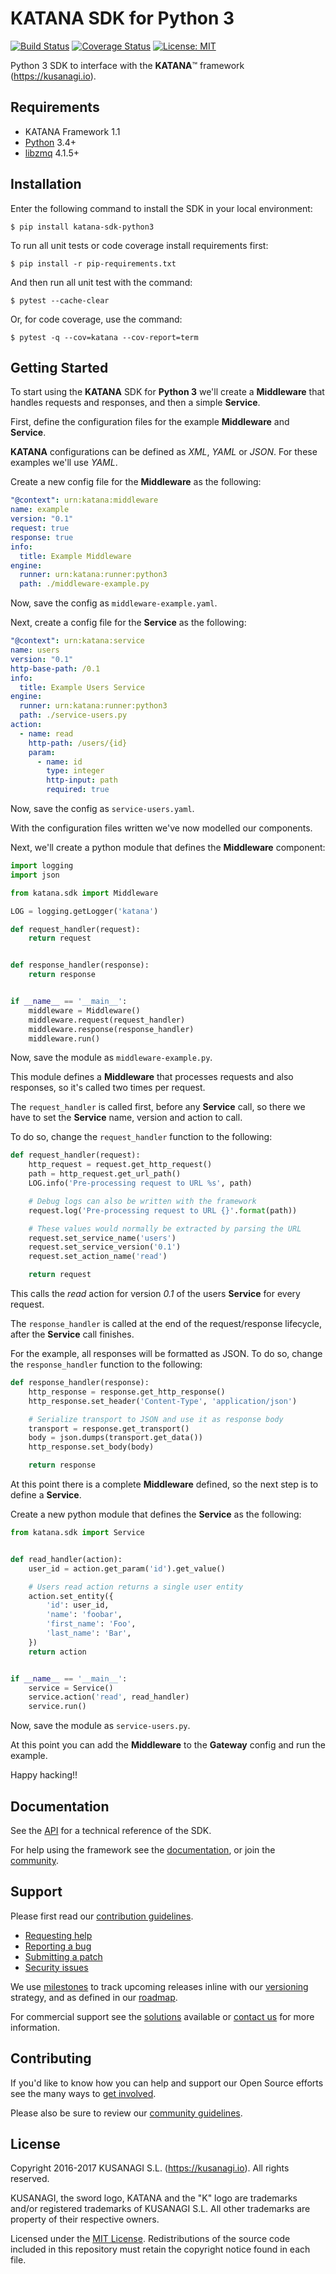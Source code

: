 KATANA SDK for Python 3
=======================

[![Build Status](https://travis-ci.org/kusanagi/katana-sdk-python3.svg?branch=master)](https://travis-ci.org/kusanagi/katana-sdk-python3)
[![Coverage Status](https://coveralls.io/repos/github/kusanagi/katana-sdk-python3/badge.svg?branch=master)](https://coveralls.io/github/kusanagi/katana-sdk-python3?branch=master)
[![License: MIT](https://img.shields.io/badge/License-MIT-blue.svg)](https://opensource.org/licenses/MIT)

Python 3 SDK to interface with the **KATANA**™ framework (https://kusanagi.io).

Requirements
------------

* KATANA Framework 1.1
* [Python](https://www.python.org/downloads/) 3.4+
* [libzmq](http://zeromq.org/intro:get-the-software) 4.1.5+

Installation
------------

Enter the following command to install the SDK in your local environment:

```
$ pip install katana-sdk-python3
```

To run all unit tests or code coverage install requirements first:

```
$ pip install -r pip-requirements.txt
```

And then run all unit test with the command:

```
$ pytest --cache-clear
```

Or, for code coverage, use the command:

```
$ pytest -q --cov=katana --cov-report=term
```

Getting Started
---------------

To start using the **KATANA** SDK for **Python 3** we'll create a **Middleware** that handles requests and responses, and then a simple **Service**.

First, define the configuration files for the example **Middleware** and **Service**.

**KATANA** configurations can be defined as *XML*, *YAML* or *JSON*.
For these examples we'll use *YAML*.

Create a new config file for the **Middleware** as the following:

```yaml
"@context": urn:katana:middleware
name: example
version: "0.1"
request: true
response: true
info:
  title: Example Middleware
engine:
  runner: urn:katana:runner:python3
  path: ./middleware-example.py
```

Now, save the config as `middleware-example.yaml`.

Next, create a config file for the **Service** as the following:

```yaml
"@context": urn:katana:service
name: users
version: "0.1"
http-base-path: /0.1
info:
  title: Example Users Service
engine:
  runner: urn:katana:runner:python3
  path: ./service-users.py
action:
  - name: read
    http-path: /users/{id}
    param:
      - name: id
        type: integer
        http-input: path
        required: true
```

Now, save the config as `service-users.yaml`.

With the configuration files written we've now modelled our components.

Next, we'll create a python module that defines the **Middleware** component:

```python
import logging
import json

from katana.sdk import Middleware

LOG = logging.getLogger('katana')

def request_handler(request):
    return request


def response_handler(response):
    return response


if __name__ == '__main__':
    middleware = Middleware()
    middleware.request(request_handler)
    middleware.response(response_handler)
    middleware.run()
```

Now, save the module as `middleware-example.py`.

This module defines a **Middleware** that processes requests and also responses, so it's called two times per request.

The `request_handler` is called first, before any **Service** call, so there we have to set the **Service** name, version and action to call.

To do so, change the `request_handler` function to the following:

```python
def request_handler(request):
    http_request = request.get_http_request()
    path = http_request.get_url_path()
    LOG.info('Pre-processing request to URL %s', path)

    # Debug logs can also be written with the framework
    request.log('Pre-processing request to URL {}'.format(path))

    # These values would normally be extracted by parsing the URL
    request.set_service_name('users')
    request.set_service_version('0.1')
    request.set_action_name('read')

    return request
```

This calls the *read* action for version *0.1* of the users **Service** for every request.

The `response_handler` is called at the end of the request/response lifecycle, after the **Service** call finishes.

For the example, all responses will be formatted as JSON. To do so, change the `response_handler` function to the following:

```python
def response_handler(response):
    http_response = response.get_http_response()
    http_response.set_header('Content-Type', 'application/json')

    # Serialize transport to JSON and use it as response body
    transport = response.get_transport()
    body = json.dumps(transport.get_data())
    http_response.set_body(body)

    return response
```

At this point there is a complete **Middleware** defined, so the next step is to define a **Service**.

Create a new python module that defines the **Service** as the following:

```python
from katana.sdk import Service


def read_handler(action):
    user_id = action.get_param('id').get_value()

    # Users read action returns a single user entity
    action.set_entity({
        'id': user_id,
        'name': 'foobar',
        'first_name': 'Foo',
        'last_name': 'Bar',
    })
    return action


if __name__ == '__main__':
    service = Service()
    service.action('read', read_handler)
    service.run()
```

Now, save the module as `service-users.py`.

At this point you can add the **Middleware** to the **Gateway** config and run the example.

Happy hacking!!

Documentation
-------------

See the [API](https://app.kusanagi.io#katana/docs/sdk) for a technical reference of the SDK.

For help using the framework see the [documentation](https://app.kusanagi.io#katana/docs), or join the [community](https://app.kusanagi.io#katana/community).

Support
-------

Please first read our [contribution guidelines](https://app.kusanagi.io#katana/open-source/contributing).

* [Requesting help](https://app.kusanagi.io#katana/open-source/help)
* [Reporting a bug](https://app.kusanagi.io#katana/open-source/bug)
* [Submitting a patch](https://app.kusanagi.io#katana/open-source/patch)
* [Security issues](https://app.kusanagi.io#katana/open-source/security)

We use [milestones](https://github.com/kusanagi/katana-sdk-python3/milestones) to track upcoming releases inline with our [versioning](https://app.kusanagi.io#katana/docs/framework/versions) strategy, and as defined in our [roadmap](https://app.kusanagi.io#katana/docs/framework/roadmap).

For commercial support see the [solutions](https://kusanagi.io/solutions) available or [contact us](https://kusanagi.io/contact) for more information.

Contributing
------------

If you'd like to know how you can help and support our Open Source efforts see the many ways to [get involved](https://app.kusanagi.io#katana/open-source).

Please also be sure to review our [community guidelines](https://app.kusanagi.io#katana/community/conduct).

License
-------

Copyright 2016-2017 KUSANAGI S.L. (https://kusanagi.io). All rights reserved.

KUSANAGI, the sword logo, KATANA and the "K" logo are trademarks and/or registered trademarks of KUSANAGI S.L. All other trademarks are property of their respective owners.

Licensed under the [MIT License](https://app.kusanagi.io#katana/open-source/license). Redistributions of the source code included in this repository must retain the copyright notice found in each file.
